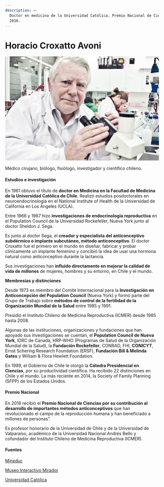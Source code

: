 ```yaml
---
description: >-
  Doctor en medicina de la Universidad Católica. Premio Nacional de Ciencias
  2016.
---
```


# Horacio Croxatto Avoni

![Horacio Croxatto Avoni. Foto: Museo Interactivo Mirador.](../../.gitbook/assets/horacio_croxato_avoni.jpg)

Médico cirujano, biólogo, fisiólogo, investigador y científico chileno.

#### Estudios e investigación

En 1961 obtuvo el título de **doctor en Medicina en la Facultad de Medicina de la Universidad Católica de Chile**. Realizó estudios posdoctorales en neuroendocrinología en el National Institute of Health de la Universidad de California en Los Ángeles \(UCLA\).

Entre 1966 y 1967 hizo **investigaciones de endocrinología reproductiva** en el Population Council de la Universidad Rockefeller, Nueva York junto al doctor Sheldon J. Sega.

Es junto al doctor Sega, el **creador y especialista del anticonceptivo subdérmico o implante subcutáneo, método anticonceptivo**. El doctor Croxatto fue el primero en el mundo en diseñar, fabricar y probar clínicamente un implante femenino y concibió la idea de usar una hormona natural como anticonceptivo durante la lactancia.

Sus investigaciones han **influido directamente en mejorar la calidad de vida de millones** de mujeres, hombres y su entorno, en Chile y el mundo.

**Membresías y distinciones**

Desde 1973 es miembro del Comité Internacional para la **Investigación en Anticoncepción del Population Council** \(Nueva York\) y formó parte del Grupo de Trabajo sobre **métodos de control de la fertilidad de la Organización Mundial de la Salud** entre 1985 y 1991.

Presidió el Instituto Chileno de Medicina Reproductiva \(ICMER\) desde 1985 hasta 2008.

Algunas de las instituciones, organizaciones y fundaciones que han apoyado sus investigaciones se cuentan, el **Population Council de Nueva York**, IDRC de Canadá, HRP-WHO \(Programas de Salud de la Organización Mundial de la Salud\), la **Fundación Rockefeller**, CONRAD, FHI, **CONICYT**, Ernst Schering Research Foundation \(ERSF\), **Fundación Bill & Melinda Gates** y William & Flora Hewlett Foundation.

En 1999, el Gobierno de Chile le otorgó la **Cátedra Presidencial en Ciencias**, por su productividad científica. Ha recibido 22 distinciones en Chile y el mundo. La más reciente en 2014, la Society of Family Planning \(SFPP\) de los Estados Unidos.

#### Premio Nacional

En 2016 recibió el **Premio Nacional de Ciencias por su contribución al desarrollo de importantes métodos anticonceptivos** que han revolucionado el campo de la reproducción humana y han beneficiado a millones de personas”.

Es profesor honorario de la Universidad de Chile y de la Universidad de Valparaíso, académico de la Universidad Nacional Andrés Bello y cofundador del Instituto Chileno de Medicina Reproductiva \(ICMER\).

#### Fuentes

[Mineduc](https://www.mineduc.cl/2016/08/27/horacio-croxatto-avoni-gana-premio-nacional-ciencias-aplicadas-tecnologicas-2016/)

[Museo Interactivo Mirador](https://mim.cl/index.php/pnc-51)

[Universidad Católica](https://www.uc.cl/es/la-universidad/premios-nacionales/31447-horacio-croxatto-avoni)

